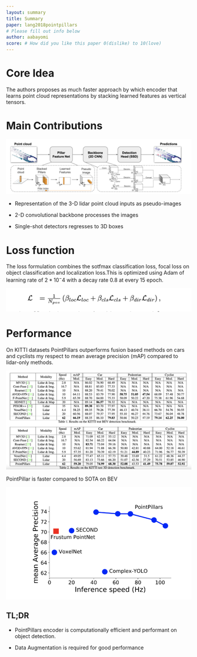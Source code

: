 ```yaml
---
layout: summary
title: Summary
paper: lang2018pointpillars
# Please fill out info below
author: aabayomi
score: # How did you like this paper 0(dislike) to 10(love)
---
```

<!-- 
TODO: Summarize the paper:
* What is the core idea?
* How is it realized (technically)?
* How well does the paper perform?
* What interesting variants are explored? -->

# Core Idea

The authors proposes as much faster approach by which encoder that learns point cloud representations by stacking learned features as vertical tensors. 

# Main Contributions

![](lang2018pointpillars_2a.png)

* Representation of the 3-D lidar point cloud inputs as pseudo-images

* 2-D convolutional backbone processes the images

* Single-shot detectors regresses to 3D boxes

# Loss function 

The loss formulation combines the sotfmax classification loss, focal loss on object classification  and localization loss.This is optimized using Adam of learning rate of $2 * 10^−4$ with a decay rate 0.8 at every 15 epoch.

![](lang2018pointpillars_2b.png)


# Performance

On KITTI datasets PointPillars  outperforms fusion based methods on cars and cyclists my respect to mean average precision (mAP) compared to lidar-only methods.

![](lang2018pointpillars_2c.png)

PointPillar is faster compared to SOTA on BEV

![](lang2018pointpillars_2d.png)

## TL;DR

* PointPillars encoder is computationally efficient and performant on object detection. 

* Data Augmentation is required for good performance